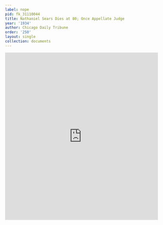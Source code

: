 ```yaml
---
label: nope
pid: fk_31110044
title: Nathaniel Sears Dies at 80; Once Appellate Judge
year: '1934'
author: Chicago Daily Tribune
order: '250'
layout: single
collection: documents
---
```

<iframe src="https://northwestern.app.box.com/embed/s/wwdigad4xfsflkdvasbjyhxqme3obhzs?sortColumn=date&view=list" width="100%" height="550" frameborder="0" allowfullscreen webkitallowfullscreen msallowfullscreen></iframe>
